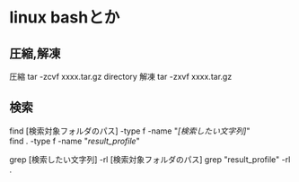 # linux bashとか

## 圧縮,解凍

圧縮
tar -zcvf xxxx.tar.gz directory
解凍
tar -zxvf xxxx.tar.gz

## 検索

find [検索対象フォルダのパス] -type f -name "*[検索したい文字列]*"  
find . -type f -name "*result_profile*"

grep [検索したい文字列] -rl [検索対象フォルダのパス]
grep "result_profile" -rl .